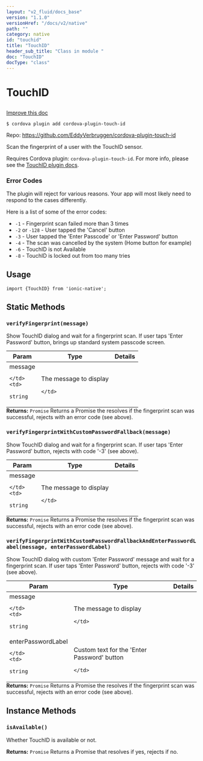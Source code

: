 ```yaml
---
layout: "v2_fluid/docs_base"
version: "1.1.0"
versionHref: "/docs/v2/native"
path: ""
category: native
id: "touchid"
title: "TouchID"
header_sub_title: "Class in module "
doc: "TouchID"
docType: "class"
---
```









<h1 class="api-title">

  
  TouchID
  

  

  

</h1>

<a class="improve-v2-docs" href='http://github.com/driftyco/ionic-native/edit/master/src/plugins/touchid.ts#L0'>
  Improve this doc
</a>





<!-- decorators -->


<pre><code>$ cordova plugin add cordova-plugin-touch-id</code></pre>
<p>Repo:
  <a href="https://github.com/EddyVerbruggen/cordova-plugin-touch-id">
    https://github.com/EddyVerbruggen/cordova-plugin-touch-id
  </a>
</p>

<!-- description -->

<p>Scan the fingerprint of a user with the TouchID sensor.</p>
<p>Requires Cordova plugin: <code>cordova-plugin-touch-id</code>. For more info, please see the <a href="https://github.com/EddyVerbruggen/cordova-plugin-touch-id">TouchID plugin docs</a>.</p>
<h3 id="error-codes">Error Codes</h3>
<p>The plugin will reject for various reasons. Your app will most likely need to respond to the cases differently.</p>
<p>Here is a list of some of the error codes:</p>
<ul>
<li><code>-1</code> - Fingerprint scan failed more than 3 times</li>
<li><code>-2</code> or <code>-128</code> - User tapped the &#39;Cancel&#39; button</li>
<li><code>-3</code> - User tapped the &#39;Enter Passcode&#39; or &#39;Enter Password&#39; button</li>
<li><code>-4</code> - The scan was cancelled by the system (Home button for example)</li>
<li><code>-6</code> - TouchID is not Available</li>
<li><code>-8</code> - TouchID is locked out from too many tries</li>
</ul>



<!-- @usage tag -->

<h2>Usage</h2>

<pre><code class="lang-js">import {TouchID} from &#39;ionic-native&#39;;
</code></pre>




<!-- @property tags -->
<h2>Static Methods</h2>
<div id="verifyFingerprint"></div>
<h3><code>verifyFingerprint(message)</code>

</h3>

Show TouchID dialog and wait for a fingerprint scan. If user taps 'Enter Password' button, brings up standard system passcode screen.



<table class="table param-table" style="margin:0;">
  <thead>
  <tr>
    <th>Param</th>
    <th>Type</th>
    <th>Details</th>
  </tr>
  </thead>
  <tbody>
  
  <tr>
    <td>
      message
      
      
    </td>
    <td>
      
<code>string</code>
    </td>
    <td>
      <p>The message to display</p>

      
    </td>
  </tr>
  
  </tbody>
</table>





<div class="return-value" markdown="1">
  <i class="icon ion-arrow-return-left"></i>
  <b>Returns:</b> 
<code>Promise</code> Returns a Promise the resolves if the fingerprint scan was successful, rejects with an error code (see above).
</div>



<div id="verifyFingerprintWithCustomPasswordFallback"></div>
<h3><code>verifyFingerprintWithCustomPasswordFallback(message)</code>

</h3>

Show TouchID dialog and wait for a fingerprint scan. If user taps 'Enter Password' button, rejects with code '-3' (see above).



<table class="table param-table" style="margin:0;">
  <thead>
  <tr>
    <th>Param</th>
    <th>Type</th>
    <th>Details</th>
  </tr>
  </thead>
  <tbody>
  
  <tr>
    <td>
      message
      
      
    </td>
    <td>
      
<code>string</code>
    </td>
    <td>
      <p>The message to display</p>

      
    </td>
  </tr>
  
  </tbody>
</table>





<div class="return-value" markdown="1">
  <i class="icon ion-arrow-return-left"></i>
  <b>Returns:</b> 
<code>Promise</code> Returns a Promise the resolves if the fingerprint scan was successful, rejects with an error code (see above).
</div>



<div id="verifyFingerprintWithCustomPasswordFallbackAndEnterPasswordLabel"></div>
<h3><code>verifyFingerprintWithCustomPasswordFallbackAndEnterPasswordLabel(message,&nbsp;enterPasswordLabel)</code>

</h3>

Show TouchID dialog with custom 'Enter Password' message and wait for a fingerprint scan. If user taps 'Enter Password' button, rejects with code '-3' (see above).



<table class="table param-table" style="margin:0;">
  <thead>
  <tr>
    <th>Param</th>
    <th>Type</th>
    <th>Details</th>
  </tr>
  </thead>
  <tbody>
  
  <tr>
    <td>
      message
      
      
    </td>
    <td>
      
<code>string</code>
    </td>
    <td>
      <p>The message to display</p>

      
    </td>
  </tr>
  
  <tr>
    <td>
      enterPasswordLabel
      
      
    </td>
    <td>
      
<code>string</code>
    </td>
    <td>
      <p>Custom text for the &#39;Enter Password&#39; button</p>

      
    </td>
  </tr>
  
  </tbody>
</table>





<div class="return-value" markdown="1">
  <i class="icon ion-arrow-return-left"></i>
  <b>Returns:</b> 
<code>Promise</code> Returns a Promise the resolves if the fingerprint scan was successful, rejects with an error code (see above).
</div>




<!-- methods on the class -->

<h2>Instance Methods</h2>

<div id="isAvailable"></div>

<h3>
  <code>isAvailable()</code>


</h3>

Whether TouchID is available or not.







<div class="return-value" markdown="1">
  <i class="icon ion-arrow-return-left"></i>
  <b>Returns:</b> 
<code>Promise</code> Returns a Promise that resolves if yes, rejects if no.
</div>


<!-- related link --><!-- end content block -->


<!-- end body block -->

